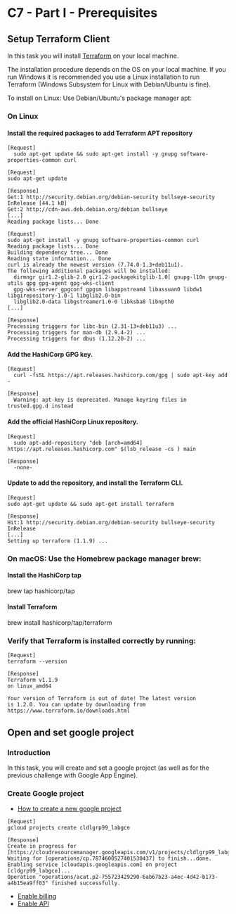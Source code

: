 # C7 - Part I - Prerequisites

## Setup Terraform Client

In this task you will install [Terraform](https://learn.hashicorp.com/tutorials/terraform/install-cli) on your local machine.

The installation procedure depends on the OS on your local machine. If you run Windows it is recommended you use a Linux installation to run Terraform (Windows Subsystem for Linux with Debian/Ubuntu is fine).

To install on Linux: Use Debian/Ubuntu's package manager apt:

### On Linux

#### Install the required packages to add Terraform APT repository

```
[Request]
  sudo apt-get update && sudo apt-get install -y gnupg software-properties-common curl
```

```
[Request]
sudo apt-get update

[Response]
Get:1 http://security.debian.org/debian-security bullseye-security InRelease [44.1 kB]
Get:2 http://cdn-aws.deb.debian.org/debian bullseye 
[...]
Reading package lists... Done
```

```
[Request]
sudo apt-get install -y gnupg software-properties-common curl
Reading package lists... Done
Building dependency tree... Done
Reading state information... Done
curl is already the newest version (7.74.0-1.3+deb11u1).
The following additional packages will be installed:
  dirmngr gir1.2-glib-2.0 gir1.2-packagekitglib-1.0[ gnupg-l10n gnupg-utils gpg gpg-agent gpg-wks-client
  gpg-wks-server gpgconf gpgsm libappstream4 libassuan0 libdw1 libgirepository-1.0-1 libglib2.0-bin
  libglib2.0-data libgstreamer1.0-0 libksba8 libnpth0 
[...]

[Response]
Processing triggers for libc-bin (2.31-13+deb11u3) ...
Processing triggers for man-db (2.9.4-2) ...
Processing triggers for dbus (1.12.20-2) ...
```

#### Add the HashiCorp GPG key.

```
[Request]
  curl -fsSL https://apt.releases.hashicorp.com/gpg | sudo apt-key add -

[Response]
  Warning: apt-key is deprecated. Manage keyring files in trusted.gpg.d instead
```

#### Add the official HashiCorp Linux repository.

```
[Request]
  sudo apt-add-repository "deb [arch=amd64] https://apt.releases.hashicorp.com" $(lsb_release -cs ) main

[Response]
  -none-
```

#### Update to add the repository, and install the Terraform CLI.

```
[Request]
sudo apt-get update && sudo apt-get install terraform

[Response]
Hit:1 http://security.debian.org/debian-security bullseye-security InRelease
[...]
Setting up terraform (1.1.9) ...
```

### On macOS: Use the Homebrew package manager brew:

#### Install the HashiCorp tap

brew tap hashicorp/tap

#### Install Terraform

brew install hashicorp/tap/terraform

### Verify that Terraform is installed correctly by running:

```
[Request]
terraform --version

[Response]
Terraform v1.1.9
on linux_amd64

Your version of Terraform is out of date! The latest version
is 1.2.0. You can update by downloading from https://www.terraform.io/downloads.html
```

## Open and set google project

### Introduction

In this task, you will create and set a google project (as well as for the previous challenge with Google App Engine).

### Create Google project

* [How to create a new google project](https://cloud.google.com/resource-manager/docs/creating-managing-projects#gcloud)

```
[Request]
gcloud projects create cldlgrp99_labgce

[Response]
Create in progress for [https://cloudresourcemanager.googleapis.com/v1/projects/cldlgrp99_labgce].
Waiting for [operations/cp.7874600527401530437] to finish...done.
Enabling service [cloudapis.googleapis.com] on project [cldgrp99_labgce]...
Operation "operations/acat.p2-755723429290-6ab67b23-a4ec-4d42-b173-a4b15ea9ff03" finished successfully.
```

* [Enable billing](https://cloud.google.com/billing/docs/how-to/modify-project?hl=en\_GB&\_ga=2.198968175.-17430027.1634032196&\_gac=1.119938554.1650551892.Cj0KCQjwgYSTBhDKARIsAB8KukutQk2FeBf9NuLa2s39o-ObVSYRbgVL3Fsj8NHmS6RPx-AilC1TrGAaAu-jEALw\_wcB)
* [Enable API](https://console.cloud.google.com/flows/enableapi?apiid=compute.googleapis.com)
